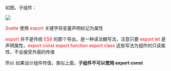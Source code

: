 如图，子组件：

![](https://yushi0703.oss-cn-nanjing.aliyuncs.com/Blog/20230827204345.png)

<font color="red">Svelte</font> 使用 <font color="red">export</font> 关键字将变量声明标记为属性

<font color="red">export</font> 并不是传统 <font color="red">ES6</font> 的那个导出，是一种语法糖写法，注意只要 <font color="red">export let</font> 是声明属性，<font color="red">export const export function export class</font> 这些写法为组件的只读属性，不会接受外面的传值

所以 如果设计组件传值，类似上面，**子组件不可以使用 export const**